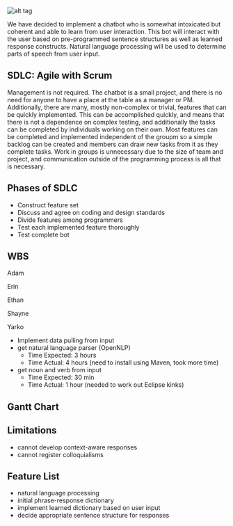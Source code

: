![alt tag](https://raw.github.com/yarko3/assignment2/master/drunkbot/Logo_small.png)


We have decided to implement a chatbot who is somewhat intoxicated but coherent and able to learn from user interaction. This bot will interact with the user based on pre-programmed sentence structures as well as learned response constructs. Natural language processing will be used to determine parts of speech from user input. 

SDLC: Agile with Scrum
-----------------------------
Management is not required. The chatbot is a small project, and there is no need for anyone to have a place at the table as a manager or PM. Additionally, there are many, mostly non-complex or trivial, features that can be quickly implemented. This can be accomplished quickly, and means that there is not a dependence on complex testing, and additionally the tasks can be completed by individuals working on their own. Most features can be completed and implemented independent of the groupm so a simple backlog can be created and members can draw new tasks from it as they complete tasks. Work in groups is unnecessary due to the size of team and project, and communication outside of the programming process is all that is necessary.

Phases of SDLC
--------------
* Construct feature set
* Discuss and agree on coding and design standards
* Divide features among programmers
* Test each implemented feature thoroughly
* Test complete bot

WBS
---


Adam


Erin


Ethan


Shayne


Yarko
* Implement data pulling from input
* get natural language parser (OpenNLP)
   * Time Expected: 3 hours
   * Time Actual: 4 hours (need to install using Maven, took more time)
* get noun and verb from input
   * Time Expected: 30 min
   * Time Actual: 1 hour (needed to work out Eclipse kinks)


Gantt Chart
-----------

Limitations
-----------
* cannot develop context-aware responses
* cannot register colloquialisms


Feature List
-------------
* natural language processing
* initial phrase-response dictionary
* implement learned dictionary based on user input
* decide appropriate sentence structure for responses
